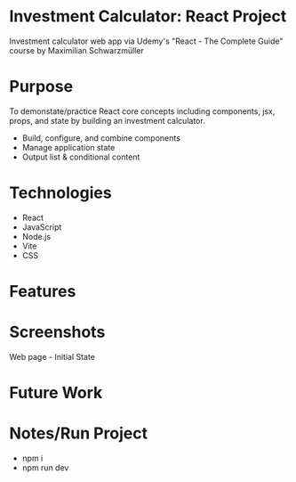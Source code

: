 # Investment Calculator: React Project

Investment calculator web app via Udemy's "React - The Complete Guide" course by Maximilian Schwarzmüller

# Purpose

To demonstate/practice React core concepts including components, jsx, props, and state by building an investment calculator.

- Build, configure, and combine components
- Manage application state
- Output list & conditional content

# Technologies

- React
- JavaScript
- Node.js
- Vite
- CSS

# Features


# Screenshots

Web page - Initial State

# Future Work


# Notes/Run Project

- npm i
- npm run dev
